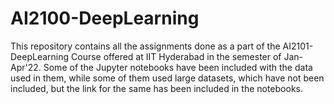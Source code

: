 # AI2100-DeepLearning

This repository contains all the assignments done as a part of the AI2101- DeepLearning Course offered at IIT Hyderabad in the semester of Jan-Apr'22.
Some of the Jupyter notebooks have been included with the data used in them, while some of them used large datasets, which have not been included, but the link for the same has been included in the notebooks.
